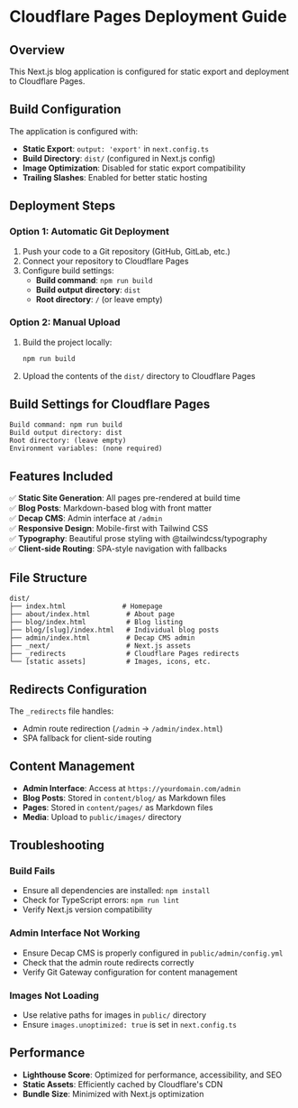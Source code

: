 # Cloudflare Pages Deployment Guide

## Overview
This Next.js blog application is configured for static export and deployment to Cloudflare Pages.

## Build Configuration
The application is configured with:
- **Static Export**: `output: 'export'` in `next.config.ts`
- **Build Directory**: `dist/` (configured in Next.js config)
- **Image Optimization**: Disabled for static export compatibility
- **Trailing Slashes**: Enabled for better static hosting

## Deployment Steps

### Option 1: Automatic Git Deployment
1. Push your code to a Git repository (GitHub, GitLab, etc.)
2. Connect your repository to Cloudflare Pages
3. Configure build settings:
   - **Build command**: `npm run build`
   - **Build output directory**: `dist`
   - **Root directory**: `/` (or leave empty)

### Option 2: Manual Upload
1. Build the project locally:
   ```bash
   npm run build
   ```
2. Upload the contents of the `dist/` directory to Cloudflare Pages

## Build Settings for Cloudflare Pages

```
Build command: npm run build
Build output directory: dist
Root directory: (leave empty)
Environment variables: (none required)
```

## Features Included

✅ **Static Site Generation**: All pages pre-rendered at build time  
✅ **Blog Posts**: Markdown-based blog with front matter  
✅ **Decap CMS**: Admin interface at `/admin`  
✅ **Responsive Design**: Mobile-first with Tailwind CSS  
✅ **Typography**: Beautiful prose styling with @tailwindcss/typography  
✅ **Client-side Routing**: SPA-style navigation with fallbacks  

## File Structure

```
dist/
├── index.html              # Homepage
├── about/index.html         # About page
├── blog/index.html          # Blog listing
├── blog/[slug]/index.html   # Individual blog posts
├── admin/index.html         # Decap CMS admin
├── _next/                   # Next.js assets
├── _redirects               # Cloudflare Pages redirects
└── [static assets]          # Images, icons, etc.
```

## Redirects Configuration

The `_redirects` file handles:
- Admin route redirection (`/admin` → `/admin/index.html`)
- SPA fallback for client-side routing

## Content Management

- **Admin Interface**: Access at `https://yourdomain.com/admin`
- **Blog Posts**: Stored in `content/blog/` as Markdown files
- **Pages**: Stored in `content/pages/` as Markdown files
- **Media**: Upload to `public/images/` directory

## Troubleshooting

### Build Fails
- Ensure all dependencies are installed: `npm install`
- Check for TypeScript errors: `npm run lint`
- Verify Next.js version compatibility

### Admin Interface Not Working
- Ensure Decap CMS is properly configured in `public/admin/config.yml`
- Check that the admin route redirects correctly
- Verify Git Gateway configuration for content management

### Images Not Loading
- Use relative paths for images in `public/` directory
- Ensure `images.unoptimized: true` is set in `next.config.ts`

## Performance

- **Lighthouse Score**: Optimized for performance, accessibility, and SEO
- **Static Assets**: Efficiently cached by Cloudflare's CDN
- **Bundle Size**: Minimized with Next.js optimization